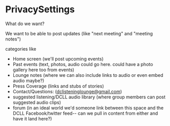 PrivacySettings
===============

What do we want?

We want to be able to post updates (like "next meeting" and "meeting notes")

categories like

* Home screen (we'll post upcoming events)
* Past events (text, photos, audio could go here. could have a photo gallery here too from events)
* Lounge notes (where we can also include links to audio or even embed audio maybe?)
* Press Coverage (links and stubs of stories)
* Contact/Questions: (dclisteninglounge@gmail.com)
* suggested listening/DCLL audio library (where group members can post suggested audio clips)
* forum (in an ideal world we'd someone link between this space and the DCLL Facebook/twitter feed-- can we pull in content from either and have it land here?)

